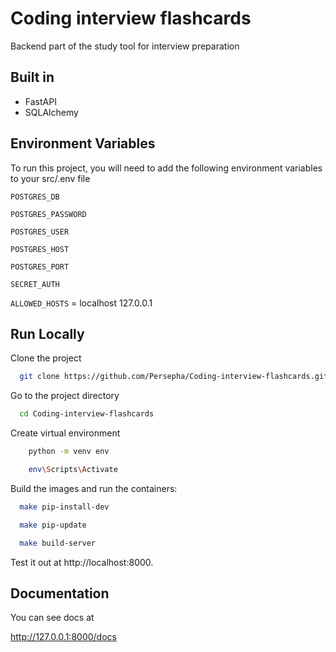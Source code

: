
# Coding interview flashcards

Backend part of the study tool for interview preparation


## Built in

- FastAPI
- SQLAlchemy

## Environment Variables

To run this project, you will need to add the following environment variables to your src/.env file

`POSTGRES_DB`

`POSTGRES_PASSWORD`

`POSTGRES_USER`

`POSTGRES_HOST`

`POSTGRES_PORT`

`SECRET_AUTH`

`ALLOWED_HOSTS` = localhost 127.0.0.1


## Run Locally

Clone the project

```bash
  git clone https://github.com/Persepha/Coding-interview-flashcards.git
```

Go to the project directory

```bash
  cd Coding-interview-flashcards
```

Create virtual environment

```bash
    python -m venv env
```

```bash
    env\Scripts\Activate
```

Build the images and run the containers:

```bash
  make pip-install-dev
```

```bash
  make pip-update
```

```bash
  make build-server
```


Test it out at http://localhost:8000. 
## Documentation


You can see docs at 

http://127.0.0.1:8000/docs


